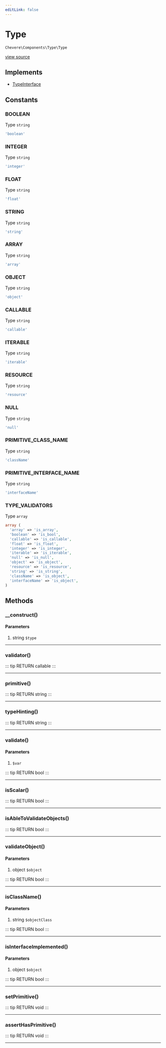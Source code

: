 ```yaml
---
editLink: false
---
```


# Type

`Chevere\Components\Type\Type`

[view source](https://github.com/chevere/chevere/blob/master/src/Chevere/Components/Type/Type.php)

## Implements

- [TypeInterface](../../Interfaces/Type/TypeInterface.md)

## Constants

### BOOLEAN

Type `string`

```php
'boolean'
```

### INTEGER

Type `string`

```php
'integer'
```

### FLOAT

Type `string`

```php
'float'
```

### STRING

Type `string`

```php
'string'
```

### ARRAY

Type `string`

```php
'array'
```

### OBJECT

Type `string`

```php
'object'
```

### CALLABLE

Type `string`

```php
'callable'
```

### ITERABLE

Type `string`

```php
'iterable'
```

### RESOURCE

Type `string`

```php
'resource'
```

### NULL

Type `string`

```php
'null'
```

### PRIMITIVE_CLASS_NAME

Type `string`

```php
'className'
```

### PRIMITIVE_INTERFACE_NAME

Type `string`

```php
'interfaceName'
```

### TYPE_VALIDATORS

Type `array`

```php
array (
  'array' => 'is_array',
  'boolean' => 'is_bool',
  'callable' => 'is_callable',
  'float' => 'is_float',
  'integer' => 'is_integer',
  'iterable' => 'is_iterable',
  'null' => 'is_null',
  'object' => 'is_object',
  'resource' => 'is_resource',
  'string' => 'is_string',
  'className' => 'is_object',
  'interfaceName' => 'is_object',
)
```

## Methods

### __construct()

#### Parameters

1. string `$type`

---

### validator()

::: tip RETURN
callable
:::

---

### primitive()

::: tip RETURN
string
:::

---

### typeHinting()

::: tip RETURN
string
:::

---

### validate()

#### Parameters

1.  `$var`

::: tip RETURN
bool
:::

---

### isScalar()

::: tip RETURN
bool
:::

---

### isAbleToValidateObjects()

::: tip RETURN
bool
:::

---

### validateObject()

#### Parameters

1. object `$object`

::: tip RETURN
bool
:::

---

### isClassName()

#### Parameters

1. string `$objectClass`

::: tip RETURN
bool
:::

---

### isInterfaceImplemented()

#### Parameters

1. object `$object`

::: tip RETURN
bool
:::

---

### setPrimitive()

::: tip RETURN
void
:::

---

### assertHasPrimitive()

::: tip RETURN
void
:::

---
